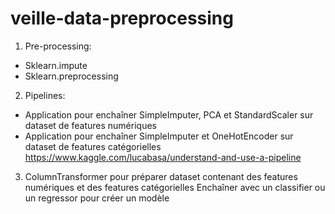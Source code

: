 # veille-data-preprocessing

1) Pre-processing:
- Sklearn.impute
- Sklearn.preprocessing
2) Pipelines:
- Application pour enchaîner SimpleImputer, PCA et StandardScaler sur dataset de features numériques
- Application pour enchaîner SimpleImputer et OneHotEncoder sur dataset de features catégorielles
https://www.kaggle.com/lucabasa/understand-and-use-a-pipeline 

3) ColumnTransformer
pour préparer dataset contenant des features numériques et des features catégorielles
Enchaîner avec un classifier ou un regressor pour créer un modèle

